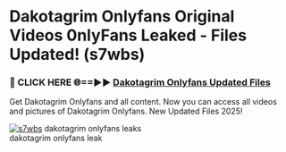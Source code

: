 # Dakotagrim Onlyfans Original Videos 0nlyFans Leaked - Files Updated! (s7wbs)

<h3>🔴 CLICK HERE 🌐==►► <a href="https://tinyurl.com/x26r9saj" rel="nofollow">Dakotagrim Onlyfans Updated Files</a></h3>

Get Dakotagrim Onlyfans and all content. Now you can access all videos and pictures of Dakotagrim Onlyfans. New Updated Files 2025!

[![s7wbs](https://i.imgur.com/LkgZPqh.gif)](https://tinyurl.com/x26r9saj)
dakotagrim onlyfans leaks<br>
dakotagrim onlyfans leak